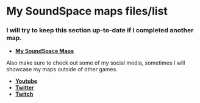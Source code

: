 # **My SoundSpace maps files/list**
### I will try to keep this section up-to-date if I completed another map.

* [**My SoundSpace Maps**](https://drive.google.com/drive/u/0/folders/1JhFJgMxlIxOloVbnkaiNpsY66UDscdh3)

Also make sure to check out some of my social media, sometimes I will showcase my maps outside of other games.

* [**Youtube**](https://www.youtube.com/channel/UCaa21InfsIgKKBae53Oz4IQ)
* [**Twitter**](https://twitter.com/BlackCat_BC34)
* [**Twitch**](https://www.twitch.tv/itzjustblackcat)

